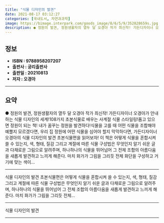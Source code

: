 ```yaml
---
title: "식물 디자인의 발견"
date: 2021-08-17 03:12:27
categories: [국내도서, 자연과과학]
image: https://bimage.interpark.com/goods_image/8/6/5/9/352828659s.jpg
description: ● 정원의 발견, 정원생활자의 열두 달 오경아 작가 최신작! 가든디자이너 오경아가 안내하는 식물 디자인의 세계!108가지 초본식물로 배우는 사계절 식물 스타일링!품고 있으면 정원이 되는 책! 내가 꿈꾸는 정원을 발견하다!식물을 고를 때 어떤 식물을 조합해야 예쁠지 모르겠다면, 우리 집
---
```


## **정보**

- **ISBN : 9788958207207**
- **출판사 : 궁리출판사**
- **출판일 : 20210813**
- **저자 : 오경아**

------



## **요약**

●  정원의 발견, 정원생활자의 열두 달 오경아 작가 최신작! 가든디자이너 오경아가 안내하는 식물 디자인의 세계!108가지 초본식물로 배우는 사계절 식물 스타일링!품고 있으면 정원이 되는 책! 내가 꿈꾸는 정원을 발견하다!식물을 고를 때 어떤 식물을 조합해야 예쁠지 모르겠다면, 우리 집 정원에 어떤 식물을 심어야 할지 막막하다면, 가든디자이너 오경아의 식물 디자인의 발견 초본식물편을 읽어보자! 이 책은 어떻게 식물을 혼합시켜 쓸 수 있는지, 색, 형태, 질감 그리고 계절에 따른 식물 구성법은 무엇인지 알기 쉬운 글과 다채로운 그림으로 알려주며, 하나하나의 식물을 뛰어넘어 그 전체 조합의 아름다움을 새롭게 발견하고 느끼게 해준다. 마치 화가가 그림을 그리듯 전체 화단을 구성하고 거기에 맞는 색이...

------

식물 디자인의 발견 초본식물편은 어떻게 식물을 혼합시켜 쓸 수 있는지, 색, 형태, 질감 그리고 계절에 따른 식물 구성법은 무엇인지 알기 쉬운 글과 다채로운 그림으로 알려주며, 하나하나의 식물을 뛰어넘어 그 전체 조합의 아름다움을 새롭게 발견하고 느끼게 해준다. 마치 화가가 그림을 그리듯 전체... 

------


식물 디자인의 발견 

------


